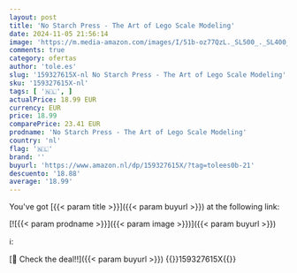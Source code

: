 ```yaml
---
layout: post
title: 'No Starch Press - The Art of Lego Scale Modeling'
date: 2024-11-05 21:56:14
image: 'https://m.media-amazon.com/images/I/51b-oz77QzL._SL500_._SL400_.jpg'
comments: true
category: ofertas
author: 'tole.es'
slug: '159327615X-nl No Starch Press - The Art of Lego Scale Modeling'
sku: '159327615X-nl'
tags: [ '🇳🇱', ]
actualPrice: 18.99 EUR
currency: EUR
price: 18.99
comparePrice: 23.41 EUR
prodname: 'No Starch Press - The Art of Lego Scale Modeling'
country: 'nl'
flag: '🇳🇱'
brand: ''
buyurl: 'https://www.amazon.nl/dp/159327615X/?tag=tolees0b-21'
descuento: '18.88'
average: '18.99'
---
```


You've got [{{< param title >}}]({{< param buyurl >}}) at the following link:

[![{{< param prodname >}}]({{< param image >}})]({{< param buyurl >}})

ℹ️:


[🛒 Check the deal!!]({{< param buyurl >}})
{{<world>}}159327615X{{</world>}}
